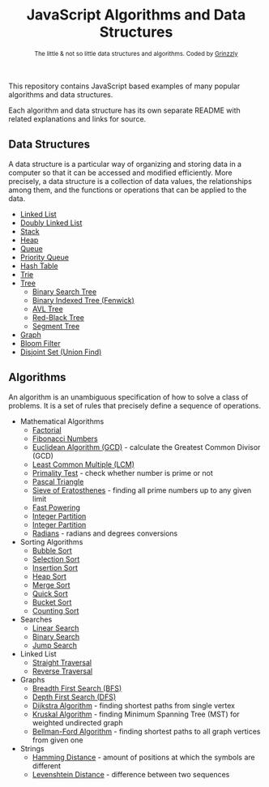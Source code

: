 <h1 align="center">JavaScript Algorithms and Data Structures</h1>

<div align="center">
  <sub>The little & not so little data structures and algorithms. Coded by
  <a href="https://github.com/Grinzzly">Grinzzly</a>
  </a>
</div>
<br>
<br>

This repository contains JavaScript based examples of many
popular algorithms and data structures.

Each algorithm and data structure has its own separate README
with related explanations and links for source.

## Data Structures

A data structure is a particular way of organizing and storing data in a computer so that it can
be accessed and modified efficiently. More precisely, a data structure is a collection of data
values, the relationships among them, and the functions or operations that can be applied to
the data.

* [Linked List](data-structures/linked-list)
* [Doubly Linked List](data-structures/doubly-linked-list)
* [Stack](data-structures/stack)
* [Heap](data-structures/heap)
* [Queue](data-structures/queue)
* [Priority Queue](data-structures/priority-queue)
* [Hash Table](data-structures/hash-table)
* [Trie](data-structures/trie)
* [Tree](data-structures/tree)
    * [Binary Search Tree](data-structures/tree/binary-search-tree)
    * [Binary Indexed Tree (Fenwick)](data-structures/tree/fenwick-tree)
    * [AVL Tree](data-structures/tree/avl-tree)
    * [Red-Black Tree](data-structures/tree/red-black-tree)
    * [Segment Tree](data-structures/tree/segment-tree)
* [Graph](data-structures/graph)
* [Bloom Filter](data-structures/bloom-filter)
* [Disjoint Set (Union Find)](data-structures/disjoint-set)

## Algorithms

An algorithm is an unambiguous specification of how to solve a class of problems. It is
a set of rules that precisely define a sequence of operations.

* Mathematical Algorithms
    * [Factorial](algorithms/math/factorial)
    * [Fibonacci Numbers](algorithms/math/fibonacci)
    * [Euclidean Algorithm (GCD)](algorithms/math/euclidean-algorithm) - calculate the Greatest Common Divisor (GCD)
    * [Least Common Multiple (LCM)](algorithms/math/least-common-multiple)
    * [Primality Test](algorithms/math/primality-test) - check whether number is prime or not
    * [Pascal Triangle](algorithms/math/pascal-triangle)
    * [Sieve of Eratosthenes](algorithms/math/sieve-of-eratosthenes) - finding all prime numbers up to any given limit
    * [Fast Powering](algorithms/math/fast-powering)
    * [Integer Partition](algorithms/math/integer-partition)
    * [Integer Partition](algorithms/math/is-power-of-two)
    * [Radians](algorithms/math/radians) - radians and degrees conversions
* Sorting Algorithms
    * [Bubble Sort](algorithms/sorts/bubble-sort)
    * [Selection Sort](algorithms/sorts/selection-sort)
    * [Insertion Sort](algorithms/sorts/insertion-sort)
    * [Heap Sort](algorithms/sorts/heap-sort)
    * [Merge Sort](algorithms/sorts/merge-sort)
    * [Quick Sort](algorithms/sorts/quick-sort)
    * [Bucket Sort](algorithms/sorts/bucket-sort)
    * [Counting Sort](algorithms/sorts/counting-sort)
* Searches
    * [Linear Search](algorithms/searches/linear-search)
    * [Binary Search](algorithms/searches/binary-search)
    * [Jump Search](algorithms/searches/jump-search)
* Linked List
    * [Straight Traversal](algorithms/linked-list/straight-traversal)
    * [Reverse Traversal](algorithms/linked-list/reverse-traversal)
* Graphs
    * [Breadth First Search (BFS)](algorithms/graphs/bfs)
    * [Depth First Search (DFS)](algorithms/graphs/dfs)
    * [Dijkstra Algorithm](algorithms/graphs/dijkstra) - finding shortest paths from single vertex
    * [Kruskal Algorithm](algorithms/graphs/kruskal) - finding Minimum Spanning Tree (MST) for weighted undirected graph
    * [Bellman-Ford Algorithm](algorithms/graphs/bellman-ford) - finding shortest paths to all graph vertices from given one
* Strings
    * [Hamming Distance](algorithms/strings/hamming-distance) - amount of positions at which the symbols are different
    * [Levenshtein Distance](algorithms/strings/levenshtein-distance) - difference between two sequences

